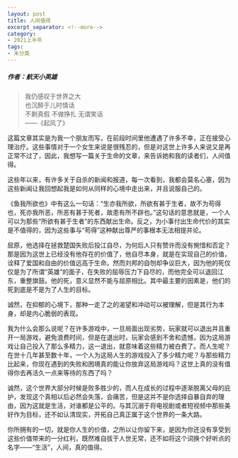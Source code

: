 ```yaml
---
layout: post
title: 人间值得
excerpt_separator: <!--more-->
category: 
- 2021上半年
tags:
- 未分类
---
```


##### 作者：航天小英雄


> 我仍感叹于世界之大<br>
> 也沉醉于儿时情话<br>
> 不剩真假 不做挣扎 无谓笑话<br>
> ——《起风了》

这篇文章其实是为我一个朋友而写，在前段时间里他遭遇了许多不幸，正在接受心理治疗。这些事情对于一个女生来说是很残忍的，但是对这世上许多人来说又是再正常不过了，因此，我想写一篇关于生命的文章，来告诉她和我的读者们，人间值得。

这些年以来，有许多关于自杀的新闻和报道，每一次看到，我都会莫名心塞，因为这些新闻让我回想起我是如何从同样的心境中走出来，并且说服自己的。

《鱼我所欲也》中有这么一句话：“生亦我所欲，所欲有甚于生者，故不为苟得也，死亦我所恶，所恶有甚于死者，故患有所不辟也。”这句话的意思就是，一个人可以为那些“所欲有甚于生者”的东西献出生命。反之，为小事付出生命代价的其实是不值得的，因为这些事与“苟得”这种献出尊严的事根本无法相提并论。

屈原，他选择在拯救楚国失败后投江自尽，为何后人只有赞许而没有惋惜和否定？那是因为这世上已经没有他存在的价值了，他自尽本身，就是在实现自己的价值，诠释了爱国和自由的价值远高于生命。然而刘邦的自刎却争议巨大，因为他的死仅仅是为了所谓“英雄”的面子，在失败的屈辱压力下自尽的，而他完全可以退回江东，重整旗鼓。他的死，意义显然不能与屈原相比。其中最主要的因素是，他们的死到底是不是为了人生的目标。

诚然，在抑郁的心境下，那种一走了之的渴望和冲动可以被理解，但是其行为本身，却是内心脆弱的表现。

我为什么会那么说呢？在许多游戏中，一旦局面出现劣势，玩家就可以退出并且重开一局游戏，避免浪费时间，但是在退出时，玩家会感到不舍和遗憾，因为这局游戏让自己投入了那么多精力，这一退出，就意味着这些精力被白费了。而人生呢？在世十几年甚至数十年，一个人为这局人生的游戏投入了多少精力呢？与那些精力比起来，你现在遇到的失败和困境真的能让你放弃这局游戏吗？这世上真的没有值得你去再活久一点来等待的东西了吗？

诚然，这个世界大部分时候是败多胜少的，而人在成长的过程中逐渐脱离父母的庇护，发现这个真相以后必然会失落，会痛苦，但是这并不是你选择自暴自弃的理由，因为这就是生活，对谁都是公平的。与其沉溺于将电视剧或者短视频中那些美好作为目标，还不如认清现实，开拓自己真正属于这个世界的一条大路。

你所拥有的一切，就是你人生的价值，之所以让你留下来，是因为你还没有享受到这些价值带来的一分红利，既然难自拔于人世无常，还不如将这个词换个好听点的名字——“生活”，人间，真的值得。